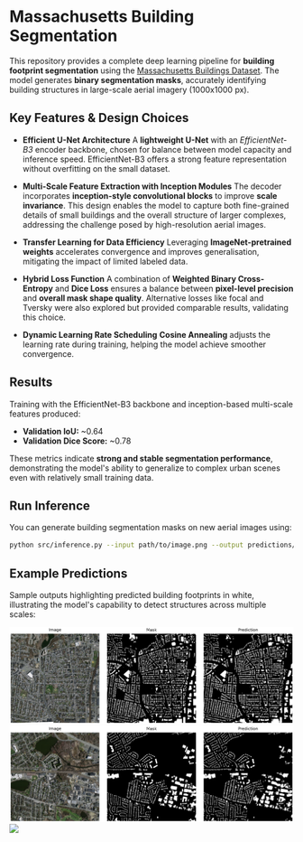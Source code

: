 # Massachusetts Building Segmentation

This repository provides a complete deep learning pipeline for **building footprint segmentation** using the [Massachusetts Buildings Dataset](https://www.cs.toronto.edu/~vmnih/data/). The model generates **binary segmentation masks**, accurately identifying building structures in large-scale aerial imagery (1000x1000 px).

## Key Features & Design Choices

* **Efficient U-Net Architecture**
  A **lightweight U-Net** with an *EfficientNet-B3* encoder backbone, chosen for balance between model capacity and inference speed. EfficientNet-B3 offers a strong feature representation without overfitting on the small dataset.

* **Multi-Scale Feature Extraction with Inception Modules**
  The decoder incorporates **inception-style convolutional blocks** to improve **scale invariance**. This design enables the model to capture both fine-grained details of small buildings and the overall structure of larger complexes, addressing the challenge posed by high-resolution aerial images.

* **Transfer Learning for Data Efficiency**
  Leveraging **ImageNet-pretrained weights** accelerates convergence and improves generalisation, mitigating the impact of limited labeled data.

* **Hybrid Loss Function**
  A combination of **Weighted Binary Cross-Entropy** and **Dice Loss** ensures a balance between **pixel-level precision** and **overall mask shape quality**. Alternative losses like focal and Tversky were also explored but provided comparable results, validating this choice.

* **Dynamic Learning Rate Scheduling**
  **Cosine Annealing** adjusts the learning rate during training, helping the model achieve smoother convergence.

## Results

Training with the EfficientNet-B3 backbone and inception-based multi-scale features produced:

* **Validation IoU:** ~0.64
* **Validation Dice Score:** ~0.78

These metrics indicate **strong and stable segmentation performance**, demonstrating the model's ability to generalize to complex urban scenes even with relatively small training data.

## Run Inference

You can generate building segmentation masks on new aerial images using:

```bash
python src/inference.py --input path/to/image.png --output predictions/
```

## Example Predictions

Sample outputs highlighting predicted building footprints in white, illustrating the model's capability to detect structures across multiple scales:

<p>
  <img src="./assets/inference_4.png" width="900">
  <img src="./assets/inference_2.png" width="900">
  <img src="./assets/inference_0.png" width="900">
</p>